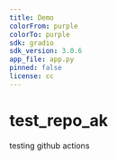 ```yaml
---
title: Demo
colorFrom: purple
colorTo: purple
sdk: gradio
sdk_version: 3.0.6
app_file: app.py
pinned: false
license: cc
---
```


# test_repo_ak
testing github actions
